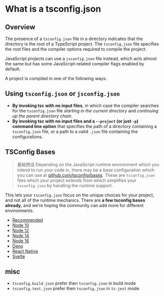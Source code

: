 # What is a tsconfig.json

## Overview

The presence of a `tsconfig.json` file in a directory indicates that the directory is the root of a TypeScript project. The `tsconfig.json` file specifies the root files and the compiler options required to compile the project.

JavaScript projects can use a `jsconfig.json` file instead, which acts almost the same but has some JavaScript-related compiler flags enabled by default.

A project is compiled in one of the following ways:

## Using `tsconfig.json` or `jsconfig.json`

- **By invoking tsc with no input files**, in which case the compiler searches for the `tsconfig.json` file _starting in the current directory_ and _continuing up the parent directory chain_.
- **By invoking tsc with no input files and a `--project` (or just `-p`) command line option** that specifies the path of a directory containing a `tsconfig.json` file, or a path to a valid `.json` file containing the configurations.

## TSConfig Bases

> 基础预设
> Depending on the JavaScript runtime environment which you intend to run your code in, there may be a base configuration which you can use at [github.com/tsconfig/bases](https://github.com/tsconfig/bases/). These are `tsconfig.json` files which your project extends from which simplifies your `tsconfig.json` by handling the runtime support.

This lets your `tsconfig.json` focus on the unique choices for your project, and not all of the runtime mechanics. There are **a few tsconfig bases already**, and we’re hoping the community can add more for different environments.

- [Recommended](https://www.npmjs.com/package/@tsconfig/recommended)
- [Node 10](https://www.npmjs.com/package/@tsconfig/node10)
- [Node 12](https://www.npmjs.com/package/@tsconfig/node12)
- [Node 14](https://www.npmjs.com/package/@tsconfig/node14)
- [Node 16](https://www.npmjs.com/package/@tsconfig/node16)
- [Deno](https://www.npmjs.com/package/@tsconfig/deno)
- [React Native](https://www.npmjs.com/package/@tsconfig/react-native)
- [Svelte](https://www.npmjs.com/package/@tsconfig/svelte)

## misc

- `tsconfig.build.json` prefer then `tsconfig.json` in build mode
- `tsconfig.test.json` prefer then `tsconfig.json` in `ts-jest` mode
